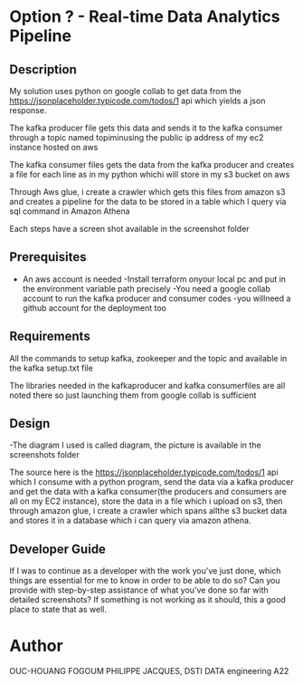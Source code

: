 
# Option ? - Real-time Data Analytics Pipeline
## Description
My solution uses python on google collab to get data from the https://jsonplaceholder.typicode.com/todos/1 api which yields a json response.

The kafka producer file gets this data and sends it to the kafka consumer through a topic named topiminusing the public ip address of my ec2 instance hosted on aws

The kafka consumer files gets the data from the kafka producer and creates a file for each line as in my python whichi will store in my s3 bucket on aws

Through Aws glue, i create a crawler which gets this files from amazon s3 and creates a pipeline for the data to be stored in a table which I query via sql command in Amazon Athena

Each steps have a screen shot available in the screenshot folder

## Prerequisites

- An aws account is needed
-Install terraform onyour local pc and put in the environment variable path precisely
-You need a google collab account to run the kafka producer and consumer codes
-you willneed a github account for the deployment too 

## Requirements


All the commands to setup kafka, zookeeper and the topic and available in the kafka setup.txt file

The libraries needed in the kafkaproducer and kafka consumerfiles are all noted there so just launching them from google collab is sufficient


## Design


-The diagram I used is called diagram, the picture is available in the screenshots folder

The source here is the https://jsonplaceholder.typicode.com/todos/1  api which I consume with a python program, send the data via a kafka producer and get the data with a kafka consumer(the producers and consumers are all on my EC2 instance), store the data in a file which i upload on s3, then through amazon glue, i create a crawler which spans allthe s3 bucket data and stores it in a database which i can query via amazon athena.

## Developer Guide
If I was to continue as a developer with the work you've just done, which things are essential for me to know in order to be able to do so?
Can you provide with step-by-step assistance of what you've done so far with detailed screenshots? If something is not working as it should, this a good place to state that as well.


# Author
OUC-HOUANG FOGOUM PHILIPPE JACQUES, DSTI DATA engineering A22
